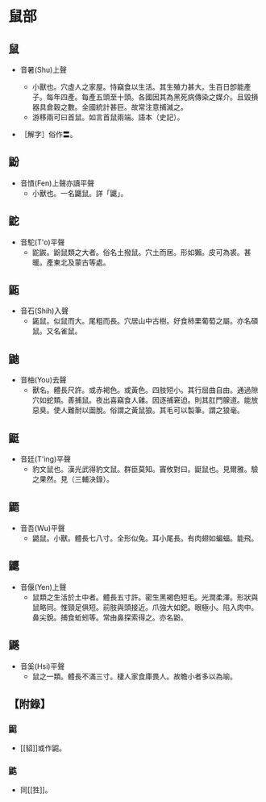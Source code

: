 # 鼠部

## 鼠

- 音暑(Shu)上聲
    - 小獸也。穴虛人之家屋。恃竊食以生活。其生殖力甚大。生百日卽能產子。每年四產。每產五頭至十頭。各國因其為黑死病傳染之媒介。且毀損器具倉穀之數。全國統計甚巨。故常注意捕滅之。
    - 游移兩可曰首鼠。如言首鼠兩端。語本（史記）。

- ［解字］俗作〓。

## 鼢

- 音憤(Fen)上聲亦讀平聲
    - 小獸也。一名鼴鼠。詳「鼴」。

## 鼧

- 音駝(T'o)平聲
    - 鼧鼥。鼢鼠類之大者。俗名土撥鼠。穴土而居。形如獺。皮可為裘。甚暖。產東北及蒙古等處。

## 鼫

- 音石(Shih)入聲
    - 鼫鼠。似鼠而大。尾粗而長。穴居山中古樹。好食柿栗葡萄之屬。亦名碩鼠。又名雀鼠。

## 鼬

- 音柚(You)去聲
    - 獸名。體長尺許。或赤褐色。或黃色。四肢短小。其行屈曲自由。通過隙穴如蛇類。善捕鼠。夜出喜竊食人雞。因逐捕窘迫。則其肛門腺道。能放惡臭。使人難耐以圖脫。俗謂之黃鼠狼。其毛可以製筆。謂之狼毫。

## 鼮

- 音廷(T'ing)平聲
    - 豹文鼠也。漢光武得豹文鼠。群臣莫知。竇攸對曰。鼮鼠也。見爾雅。驗之果然。見（三輔決錄）。

## 鼯

- 音吾(Wu)平聲
    - 鼯鼠。小獸。體長七八寸。全形似兔。耳小尾長。有肉翅如蝙蝠。能飛。

## 鼴

- 音偃(Yen)上聲
    - 鼠類之生活於土中者。體長五寸許。密生黑褐色短毛。光潤柔澤。形狀與鼠略同。惟頸足俱短。前肢與頭接近。爪強大如鈀。眼極小。陷入肉中。鼻尖銳。捕食蚯蚓等。常由鼻探索得之。亦名鼢。

## 鼷

- 音奚(Hsi)平聲
    - 鼠之一類。體長不滿三寸。棲人家食庫畏人。故瞻小者多以為喻。

## 【附錄】

### 鼦
- [[貂]]或作鼦。

### 鼪
- 同[[狌]]。

